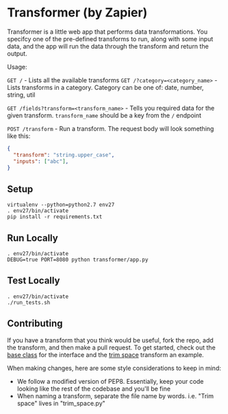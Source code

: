 # Transformer (by Zapier)

Transformer is a little web app that performs data transformations. You specifcy one of the pre-defined transforms to run, along with some input data, and the app will run the data through the transform and return the output.

Usage:

`GET /` - Lists all the available transforms
`GET /?category=<category_name>` - Lists transforms in a category. Category can be one of: date, number, string, util

`GET /fields?transform=<transform_name>` - Tells you required data for the given transform. `transform_name` should be a key from the `/` endpoint

`POST /transform` - Run a transform. The request body will look something like this:

```json
{
  "transform": "string.upper_case",
  "inputs": ["abc"],
}
```

## Setup

```
virtualenv --python=python2.7 env27
. env27/bin/activate
pip install -r requirements.txt
```

## Run Locally

```
. env27/bin/activate
DEBUG=true PORT=8080 python transformer/app.py
```

## Test Locally

```
. env27/bin/activate
./run_tests.sh
```

## Contributing

If you have a transform that you think would be useful, fork the repo, add the transform, and then make a pull request. To get started, check out the [base class](https://github.com/zapier/transformer/blob/master/transformer/transforms/base.py) for the interface and the [trim space](https://github.com/zapier/transformer/blob/master/transformer/transforms/string/trim_space.py) transform an example.

When making changes, here are some style considerations to keep in mind:

 * We follow a modified version of PEP8. Essentially, keep your code looking like the rest of the codebase and you'll be fine
 * When naming a transform, separate the file name by words. i.e. "Trim space" lives in "trim_space.py"

